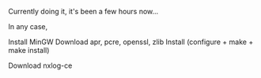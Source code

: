Currently doing it, it's been a few hours now...

In any case,

Install MinGW
Download apr, pcre, openssl, zlib
Install (configure + make + make install)

Download nxlog-ce

